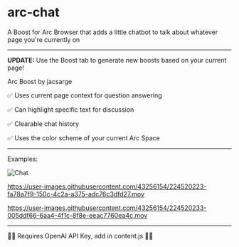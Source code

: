 # arc-chat
A Boost for Arc Browser that adds a little chatbot to talk about whatever page you're currently on

-----

**UPDATE:** Use the Boost tab to generate new boosts based on your current page!


Arc Boost by jacsarge

✅ Uses current page context for question answering

✅ Can highlight specific text for discussion

✅ Clearable chat history

✅ Uses the color scheme of your current Arc Space

-----

Examples:

![Chat](https://user-images.githubusercontent.com/43256154/224516352-44c4ee95-c895-4e94-b153-a9f79947f63c.png)


https://user-images.githubusercontent.com/43256154/224520223-fa78a7f9-150c-4c2a-a375-adc76c3dfd27.mov


https://user-images.githubusercontent.com/43256154/224520233-005ddf66-6aa4-4f1c-8f8e-eeac7760ea4c.mov


-----


🚨🚨 Requires OpenAI API Key, add in content.js 🚨🚨
